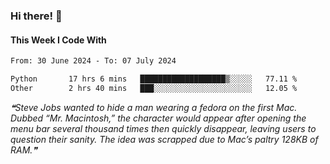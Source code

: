 ### Hi there! 👋

#### This Week I Code With
<!--START_SECTION:waka-->

```txt
From: 30 June 2024 - To: 07 July 2024

Python       17 hrs 6 mins   ███████████████████▒░░░░░   77.11 %
Other        2 hrs 40 mins   ███░░░░░░░░░░░░░░░░░░░░░░   12.05 %
```

<!--END_SECTION:waka-->

<!--STARTS_HERE_QUOTE_README-->
<i>❝Steve Jobs wanted to hide a man wearing a fedora on the first Mac. Dubbed “Mr. Macintosh,” the character would appear after opening the menu bar several thousand times then quickly disappear, leaving users to question their sanity. The idea was scrapped due to Mac’s paltry 128KB of RAM.❞</i>
<!--ENDS_HERE_QUOTE_README-->
